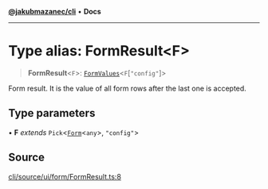 [**@jakubmazanec/cli**](../README.md) • **Docs**

---

# Type alias: FormResult\<F\>

> **FormResult**\<`F`\>: [`FormValues`](FormValues.md)\<`F`\[`"config"`\]\>

Form result. It is the value of all form rows after the last one is accepted.

## Type parameters

• **F** _extends_ `Pick`\<[`Form`](Form.md)\<`any`\>, `"config"`\>

## Source

[cli/source/ui/form/FormResult.ts:8](https://github.com/jakubmazanec/js-tools/blob/4653f1571319b3537b5a901a19e171562b7727e5/packages/cli/source/ui/form/FormResult.ts#L8)
